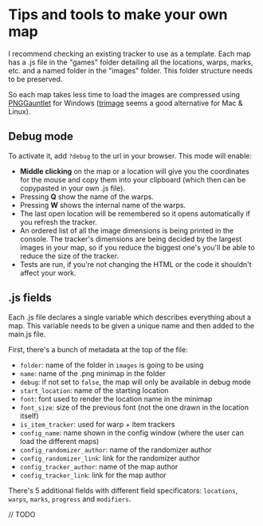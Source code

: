 # Tips and tools to make your own map
I recommend checking an existing tracker to use as a template. Each map has a .js file in the "games" folder detailing all the locations, warps, marks, etc. and a named folder in the "images" folder. This folder structure needs to be preserved.

So each map takes less time to load the images are compressed using [PNGGauntlet](https://pnggauntlet.com/) for Windows ([trimage](https://trimage.org/) seems a good alternative for Mac & Linux).

## Debug mode
To activate it, add `?debug` to the url in your browser. This mode will enable:
- **Middle clicking** on the map or a location will give you the coordinates for the mouse and copy them into your clipboard (which then can be copypasted in your own .js file).
- Pressing **Q** show the name of the warps.
- Pressing **W** shows the internal name of the warps.
- The last open location will be remembered so it opens automatically if you refresh the tracker.
- An ordered list of all the image dimensions is being printed in the console. The tracker's dimensions are being decided by the largest images in your map, so if you reduce the biggest one's you'll be able to reduce the size of the tracker.
- Tests are run, if you're not changing the HTML or the code it shouldn't affect your work.

## .js fields
Each .js file declares a single variable which describes everything about a map. This variable needs to be given a unique name and then added to the main.js file.

First, there's a bunch of metadata at the top of the file:
- `folder`: name of the folder in `images` is going to be using
- `name`: name of the .png minimap in the folder
- `debug`: if not set to `false`, the map will only be available in debug mode
- `start_location`: name of the starting location 
- `font`: font used to render the location name in the minimap
- `font_size`: size of the previous font (not the one drawn in the location itself)
- `is_item_tracker`: used for warp + item trackers
- `config_name`: name shown in the config window (where the user can load the different maps)
- `config_randomizer_author`: name of the randomizer author
- `config_randomizer_link`: link for the randomizer author
- `config_tracker_author`: name of the map author
- `config_tracker_link`: link for the map author

There's 5 additional fields with different field specificators: `locations`, `warps`, `marks`, `progress` and `modifiers`.

// TODO